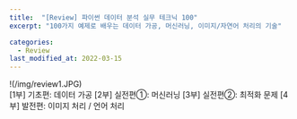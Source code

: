 ```yaml
---
title:  "[Review] 파이썬 데이터 분석 실무 테크닉 100"
excerpt: "100가지 예제로 배우는 데이터 가공, 머신러닝, 이미지/자연어 처리의 기술"

categories:
  - Review
last_modified_at: 2022-03-15
---
```


!(/img/review1.JPG)
<br>
[1부] 기초편: 데이터 가공
[2부] 실전편①: 머신러닝
[3부] 실전편②: 최적화 문제
[4부] 발전편: 이미지 처리 / 언어 처리